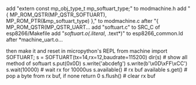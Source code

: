 add "extern const mp_obj_type_t mp_softuart_type;"  to modmachine.h 
add "{ MP_ROM_QSTR(MP_QSTR_SOFTUART), MP_ROM_PTR(&mp_softuart_type) },"  to modmachine.c after "{ MP_ROM_QSTR(MP_QSTR_UART...
add "softuart.c" to SRC_C of esp8266/Makefile
add "*softuart.o(.literal*, .text*)" to esp8266_common.ld after *machine_uart.o...


then make it and reset in micropython's REPL 
	from machine import SOFTUART; 
	s = SOFTUART(tx=14,rx=12,baudrate=115200)
	dir(s)  # show all method of softuart 
	s.put(0x0D)
	s.write('abcdefg')
	s.write(b'\x0D\xFF\xCC')
	s.wait(10000)  # wait rx for 10000us
	s.available()  # rx buf available
	s.get()  # pop a byte from rx buf, if none return 0
	s.flush()  # clear rx buf

